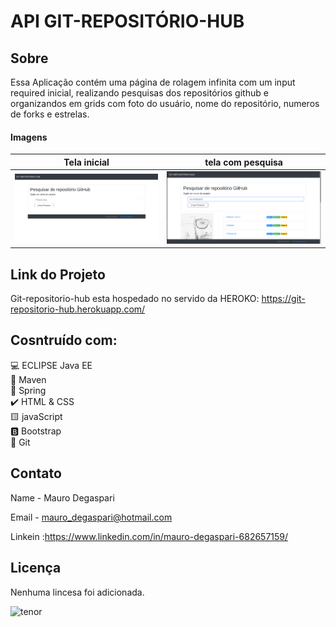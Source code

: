 # API GIT-REPOSITÓRIO-HUB

## Sobre
  Essa Aplicação contém uma página de rolagem infinita com um input required inicial, realizando pesquisas dos repositórios github e organizandos em grids 
  com foto do usuário, nome do repositório, numeros de forks e estrelas.
  
  
#### Imagens

Tela inicial | tela com pesquisa
------------ | -------------
  ![imsgr2](https://github.com/MauroDegaspari/TOPi/blob/master/imsgr2.png) | ![imsgr](https://github.com/MauroDegaspari/Topi/blob/master/imsgr.png)


## Link do Projeto
Git-repositorio-hub esta hospedado no servido da HEROKO:
https://git-repositorio-hub.herokuapp.com/


## Cosntruído com:
:computer: ECLIPSE Java EE <br>
:space_invader: Maven<br>
:bug: Spring<br>
:heavy_check_mark: HTML & CSS <br>
:yellow_square: javaScript <br>
:b: Bootstrap <br>
:robot: Git <br>

## Contato

Name - Mauro Degaspari

Email - mauro_degaspari@hotmail.com

Linkein :https://www.linkedin.com/in/mauro-degaspari-682657159/


## Licença
Nenhuma lincesa foi adicionada.


![tenor](https://github.com/MauroDegaspari/Contacttura/blob/master/tenor.gif) 

